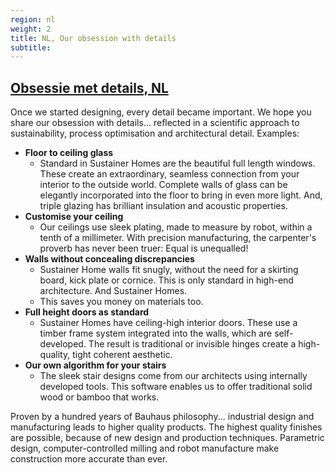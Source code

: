 ```yaml
---
region: nl
weight: 2
title: NL, Our obsession with details
subtitle:
---
```


## [Obsessie met details, NL](https://www.sustainerhomes.nl/concept/#obsessie-met-details)

Once we started designing, every detail became important. We hope you share our obsession with details... reflected in a scientific approach to sustainability, process optimisation and architectural detail. Examples:

- **Floor to ceiling glass**
	- Standard in Sustainer Homes are the beautiful full length windows. These create an extraordinary, seamless connection from your interior to the outside world. Complete walls of glass can be elegantly incorporated into the floor to bring in even more light. And, triple glazing has brilliant insulation and acoustic properties.
- **Customise your ceiling**
	- Our ceilings use sleek plating, made to measure by robot, within a tenth of a millimeter. With precision manufacturing, the carpenter's proverb has never been truer: Equal is unequalled!
- **Walls without concealing discrepancies**
	- Sustainer Home walls fit snugly, without the need for a skirting board, kick plate or cornice. This is only standard in high-end architecture. And Sustainer Homes.
	- This saves you money on materials too.
- **Full height doors as standard**
	- Sustainer Homes have ceiling-high interior doors. These use a timber frame system integrated into the walls, which are self-developed. The result is traditional or invisible hinges create a high-quality, tight coherent aesthetic.
- **Our own algorithm for your stairs**
	- The sleek stair designs come from our architects using internally  developed tools. This software enables us to offer traditional solid wood or bamboo that works.

<!-- High quality design and production -->
Proven by a hundred years of Bauhaus philosophy... industrial design and manufacturing leads to higher quality products.
The highest quality finishes are possible, because of new design and production techniques. Parametric design, computer-controlled milling and robot manufacture make construction more accurate than ever.

<!--Parametric design: https://kickasstorrents.to/freecourseweb-skillshare-rhino-grasshopper-building-window-and-skin-parametric-design-t4233527.html-->
